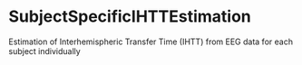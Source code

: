 # SubjectSpecificIHTTEstimation
Estimation of Interhemispheric Transfer Time (IHTT) from EEG data for each subject individually
